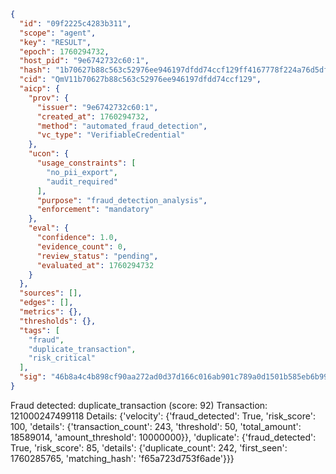 ```json
{
  "id": "09f2225c4283b311",
  "scope": "agent",
  "key": "RESULT",
  "epoch": 1760294732,
  "host_pid": "9e6742732c60:1",
  "hash": "1b70627b88c563c52976ee946197dfdd74ccf129ff4167778f224a76d5dff5d9",
  "cid": "QmV11b70627b88c563c52976ee946197dfdd74ccf129",
  "aicp": {
    "prov": {
      "issuer": "9e6742732c60:1",
      "created_at": 1760294732,
      "method": "automated_fraud_detection",
      "vc_type": "VerifiableCredential"
    },
    "ucon": {
      "usage_constraints": [
        "no_pii_export",
        "audit_required"
      ],
      "purpose": "fraud_detection_analysis",
      "enforcement": "mandatory"
    },
    "eval": {
      "confidence": 1.0,
      "evidence_count": 0,
      "review_status": "pending",
      "evaluated_at": 1760294732
    }
  },
  "sources": [],
  "edges": [],
  "metrics": {},
  "thresholds": {},
  "tags": [
    "fraud",
    "duplicate_transaction",
    "risk_critical"
  ],
  "sig": "46b8a4c4b898cf90aa272ad0d37d166c016ab901c789a0d1501b585eb6b991c6"
}
```

Fraud detected: duplicate_transaction (score: 92)
Transaction: 121000247499118
Details: {'velocity': {'fraud_detected': True, 'risk_score': 100, 'details': {'transaction_count': 243, 'threshold': 50, 'total_amount': 18589014, 'amount_threshold': 10000000}}, 'duplicate': {'fraud_detected': True, 'risk_score': 85, 'details': {'duplicate_count': 242, 'first_seen': 1760285765, 'matching_hash': 'f65a723d753f6ade'}}}